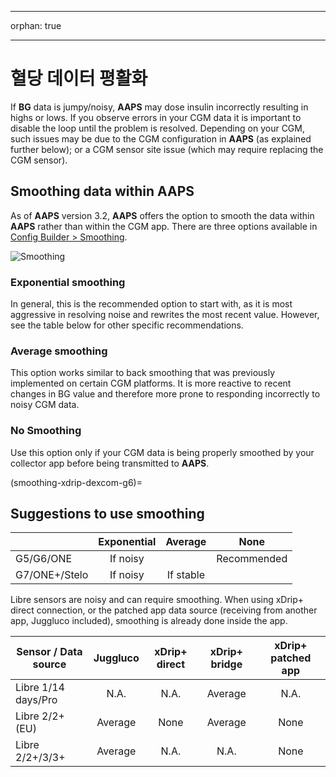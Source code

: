 - - -
orphan: true
- - -

# 혈당 데이터 평활화

If **BG** data is jumpy/noisy, **AAPS** may dose insulin incorrectly resulting in highs or lows. If you observe errors in your CGM data it is important to disable the loop until the problem is resolved. Depending on your CGM, such issues may be due to the CGM configuration in **AAPS** (as explained further below); or a CGM sensor site issue (which may require replacing the CGM sensor).

## Smoothing data within AAPS

As of **AAPS** version 3.2, **AAPS** offers the option to smooth the data within **AAPS** rather than within the CGM app. There are three options available in [Config Builder > Smoothing](../SettingUpAaps/ConfigBuilder.md).

![Smoothing](../images/ConfBuild_Smoothing.png)

### Exponential smoothing

In general, this is the recommended option to start with, as it is most aggressive in resolving noise and rewrites the most recent value. However, see the table below for other specific recommendations.

### Average smoothing

This option works similar to back smoothing that was previously implemented on certain CGM platforms. It is more reactive to recent changes in BG value and therefore more prone to responding incorrectly to noisy CGM data.

### No Smoothing

Use this option only if your CGM data is being properly smoothed by your collector app before being transmitted to **AAPS**.

(smoothing-xdrip-dexcom-g6)=

## Suggestions to use smoothing

|               | Exponential |  Average  |    None     |
| ------------- |:-----------:|:---------:|:-----------:|
| G5/G6/ONE     |  If noisy   |           | Recommended |
| G7/ONE+/Stelo |  If noisy   | If stable |             |

Libre sensors are noisy and can require smoothing. When using xDrip+ direct connection, or the patched app data source (receiving from another app, Juggluco included), smoothing is already done inside the app.

| Sensor / Data source | Juggluco | xDrip+ direct | xDrip+ bridge | xDrip+ patched app |
| -------------------- |:--------:|:-------------:|:-------------:|:------------------:|
| Libre 1/14 days/Pro  |   N.A.   |     N.A.      |    Average    |        N.A.        |
| Libre 2/2+ (EU)      | Average  |     None      |    Average    |        None        |
| Libre 2/2+/3/3+      | Average  |     N.A.      |     N.A.      |        None        |
